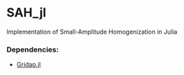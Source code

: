 # SAH_jl
Implementation of Small-Amplitude Homogenization in Julia

### Dependencies:
* [Gridap.jl](https://github.com/gridap/Gridap.jl)
